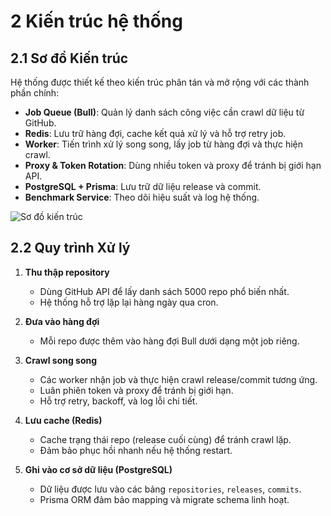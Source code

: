 # 2 Kiến trúc hệ thống

## 2.1 Sơ đồ Kiến trúc

Hệ thống được thiết kế theo kiến trúc phân tán và mở rộng với các thành phần chính:

- **Job Queue (Bull)**: Quản lý danh sách công việc cần crawl dữ liệu từ GitHub.
- **Redis**: Lưu trữ hàng đợi, cache kết quả xử lý và hỗ trợ retry job.
- **Worker**: Tiến trình xử lý song song, lấy job từ hàng đợi và thực hiện crawl.
- **Proxy & Token Rotation**: Dùng nhiều token và proxy để tránh bị giới hạn API.
- **PostgreSQL + Prisma**: Lưu trữ dữ liệu release và commit.
- **Benchmark Service**: Theo dõi hiệu suất và log hệ thống.

![Sơ đồ kiến trúc](./github_crawler_architecture_diagram.png)

## 2.2 Quy trình Xử lý

1. **Thu thập repository**

   - Dùng GitHub API để lấy danh sách 5000 repo phổ biến nhất.
   - Hệ thống hỗ trợ lặp lại hàng ngày qua cron.

2. **Đưa vào hàng đợi**

   - Mỗi repo được thêm vào hàng đợi Bull dưới dạng một job riêng.

3. **Crawl song song**

   - Các worker nhận job và thực hiện crawl release/commit tương ứng.
   - Luân phiên token và proxy để tránh bị giới hạn.
   - Hỗ trợ retry, backoff, và log lỗi chi tiết.

4. **Lưu cache (Redis)**

   - Cache trạng thái repo (release cuối cùng) để tránh crawl lặp.
   - Đảm bảo phục hồi nhanh nếu hệ thống restart.

5. **Ghi vào cơ sở dữ liệu (PostgreSQL)**
   - Dữ liệu được lưu vào các bảng `repositories`, `releases`, `commits`.
   - Prisma ORM đảm bảo mapping và migrate schema linh hoạt.
